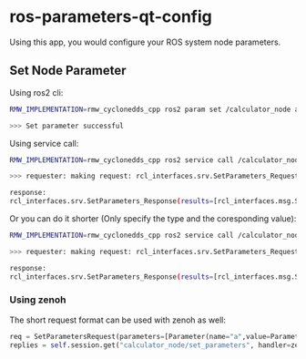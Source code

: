 # ros-parameters-qt-config
Using this app, you would configure your ROS system node parameters.


## Set Node Parameter
Using ros2 cli:
``` bash
RMW_IMPLEMENTATION=rmw_cyclonedds_cpp ros2 param set /calculator_node a 9

>>> Set parameter successful
```


Using service call:
``` bash
RMW_IMPLEMENTATION=rmw_cyclonedds_cpp ros2 service call /calculator_node/set_parameters rcl_interfaces/srv/SetParameters "{ parameters: [{ name: b, value: {type: 2, bool_value: False, integer_value: 16, double_value: 0.0, string_value: '', byte_array_value: [], bool_array_value: [], integer_array_value: [], double_array_value: [], string_array_value: []}}] }"

>>> requester: making request: rcl_interfaces.srv.SetParameters_Request(parameters=[rcl_interfaces.msg.Parameter(name='b', value=rcl_interfaces.msg.ParameterValue(type=2, bool_value=False, integer_value=14, double_value=0.0, string_value='', byte_array_value=[], bool_array_value=[], integer_array_value=[], double_array_value=[], string_array_value=[]))])

response:
rcl_interfaces.srv.SetParameters_Response(results=[rcl_interfaces.msg.SetParametersResult(successful=True, reason='')])
```

Or you can do it shorter (Only specify the type and the coresponding value):
``` bash
RMW_IMPLEMENTATION=rmw_cyclonedds_cpp ros2 service call /calculator_node/set_parameters rcl_interfaces/srv/SetParameters "{ parameters: [{ name: b, value: {type: 2, integer_value: 10}}] }"

>>> requester: making request: rcl_interfaces.srv.SetParameters_Request(parameters=[rcl_interfaces.msg.Parameter(name='b', value=rcl_interfaces.msg.ParameterValue(type=2, bool_value=False, integer_value=10, double_value=0.0, string_value='', byte_array_value=[], bool_array_value=[], integer_array_value=[], double_array_value=[], string_array_value=[]))])

response:
rcl_interfaces.srv.SetParameters_Response(results=[rcl_interfaces.msg.SetParametersResult(successful=True, reason='')])
```

### Using zenoh
The short request format can be used with zenoh as well:
``` python
req = SetParametersRequest(parameters=[Parameter(name="a",value=ParameterValue(type=2, integer_value=12))]).serialize()
replies = self.session.get("calculator_node/set_parameters", handler=zenoh.Queue(), value=req)
```
